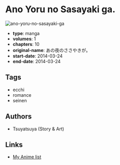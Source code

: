 # Ano Yoru no Sasayaki ga.

![ano-yoru-no-sasayaki-ga](https://cdn.myanimelist.net/images/manga/3/239928.jpg)

-   **type**: manga
-   **volumes**: 1
-   **chapters**: 10
-   **original-name**: あの夜のささやきが。
-   **start-date**: 2014-03-24
-   **end-date**: 2014-03-24

## Tags

-   ecchi
-   romance
-   seinen

## Authors

-   Tsuyatsuya (Story & Art)

## Links

-   [My Anime list](https://myanimelist.net/manga/130447/Ano_Yoru_no_Sasayaki_ga)
